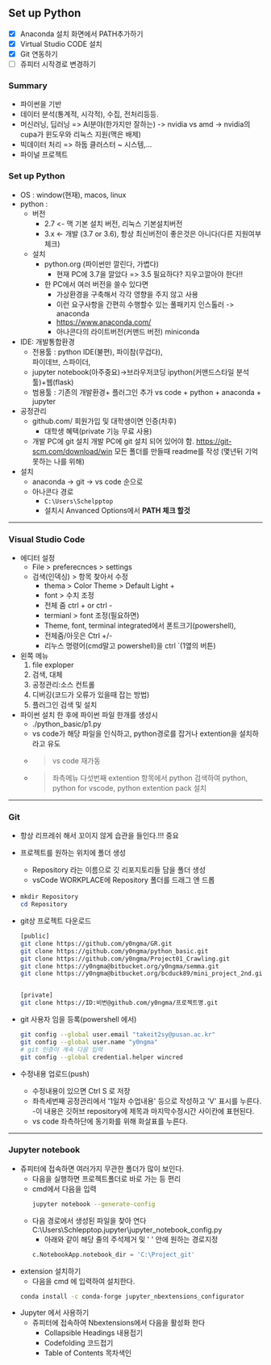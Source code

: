 ## Set up Python
- [x] Anaconda 설치 화면에서 PATH추가하기
- [x] Virtual Studio CODE 설치
- [x] Git 연동하기
- [ ] 쥬피터 시작경로 변경하기

### Summary
- 파이썬을 기반
- 데이터 분석(통계적, 시각적), 수집, 전처리등등.
- 머신러닝, 딥러닝 =>  AI분야(한가지만 잘하는)
   -> nvidia vs amd
   -> nvidia의 cupa가 윈도우와 리눅스 지원(맥은 배제)
- 빅데이터 처리 => 하둡 클러스터 ~ 시스템,...
- 파이널 프로젝트

### Set up Python
- OS : window(현재), macos, linux
- python : 
  - 버전
    - 2.7 <- 맥 기본 설치 버전, 리눅스 기본설치버전
    - 3.x <- 개발 (3.7 or 3.6), 항상 최신버전이 
      좋은것은 아니다(다른 지원여부 체크) 
  - 설치
    - python.org (파이썬만 깔린다, 가볍다)
      - 현재 PC에 3.7을 깔았다 => 3.5 필요하다?
        지우고깔아야 한다!!
    - 한 PC에서 여러 버전을 쓸수 있다면
      - 가상환경을 구축해서 각각 영향을 주지 않고 사용
      - 이런 요구사항을 간편히 수행할수 있는 
        풀패키지 인스톨러 -> anaconda
      - https://www.anaconda.com/
      - 아나콘다의 라이트버전(커맨드 버전)
        miniconda
- IDE: 개발통합환경
  - 전용툴 :  python IDE(불편), 파이참(무겁다),  
    파이데브, 스파이더, 
  - jupyter notebook(아주중요)->브라우저코딩
    ipython(커맨드스타일 분석툴)+웹(flask)
  - 범용툴 : 기존의 개발환경+ 플러그인 추가
    vs code + python + anaconda + jupyter
- 공정관리
  - github.com/ 회원가입 및 대학생이면 인증(차후)
    - 대학생 혜택(private 기능 무료 사용)
  - 개발  PC에 git 설치 
    개발 PC에 git 설치 되어 있어야 함.
    https://git-scm.com/download/win
    모든 폴더를 만들때 readme를 작성 (몇년뒤 기억못하는 나를 위해) 
- 설치
  - anaconda -> git -> vs code 순으로 
  - 아나콘다 경로
    - ```C:\Users\Schelpptop```
    - 설치시 Anvanced Options에서 **PATH 체크 할것**
---

### Visual Studio Code
- 에디터 설정
  - File > preferecnces > settings
  - 검색(인덱싱) > 항목 찾아서 수정
    - thema > Color Theme > Default Light +
    - font > 수치 조정
    - 전체 줌 ctrl + or ctrl -
    - termianl > font 조정(필요하면)
    - Theme, font, terminal integrated에서 폰트크기(powershell), 
    - 전체줌/아웃은 Ctrl +/- 
    - 리누스 명령어(cmd말고 powershell)을 ctrl `(1옆의 버튼)
- 왼쪽 메뉴
  1. file exploper
  1. 검색, 대체
  1. 공정관리:소스 컨트롤
  1. 디버깅(코드가 오류가 있을때 잡는 방법)
  1. 플러그인 검색 및 설치
- 파이썬 설치 한 후에 파이썬 파일 한개를 생성시
  - ./python_basic/p1.py
  - vs code가 해당 파일을 인식하고, python경로를 잡거나 
  extention을 설치하라고 유도
  - > vs code 재가동
  - > 좌측메뉴 다섯번째 extention 항목에서 python 검색하여 
    python, python for vscode, python extention pack 설치
---

### Git
- 항상 리프레쉬 해서 꼬이지 않게 습관을 들인다.!!! 중요
- 프로젝트를 원하는 위치에 폴더 생성
  - Repository 라는 이름으로 깃 리포지토리들 담을 폴더 생성
  - vsCode WORKPLACE에 Repository 폴더를 드래그 앤 드롭   
- ```powershell 에서는
  mkdir Repository  
  cd Repository     
  ```
- git상 프로젝트 다운로드  
  ```bash
  [public]
  git clone https://github.com/y0ngma/GR.git
  git clone https://github.com/y0ngma/python_basic.git
  git clone https://github.com/y0ngma/Project01_Crawling.git
  git clone https://y0ngma@bitbucket.org/y0ngma/semma.git
  git clone https://y0ngma@bitbucket.org/bcduck89/mini_project_2nd.git

  
  [private]
  git clone https://ID:비번@github.com/y0ngma/프로젝트명.git
  ```
- git 사용자 임을 등록(powershell 에서)
  ```bash
  git config --global user.email "takeit2sy@pusan.ac.kr"  
  git config --global user.name "y0ngma"  
  # git 인증이 계속 다음 입력
  git config --global credential.helper wincred
  ```

- 수정내용 업로드(push)
  - 수정내용이 있으면 Ctrl S 로 저장
  - 좌측세번째 공정관리에서 '1일차 수업내용' 등으로 작성하고 'V' 표시를 누른다.
    -이 내용은 깃허브 repository에 제목과 마지막수정시간 사이칸에 표현된다.
  - vs code 좌측하단에 동기화를 위해 화살표를 누른다.
---

### Jupyter notebook
- 쥬피터에 접속하면 여러가지 무관한 폴더가 많이 보인다.
  - 다음을 실행하면 프로젝트폴더로 바로 가는 등 편리
  - cmd에서 다음을 입력
    ```bash
    jupyter notebook --generate-config
    ```
  - 다음 경로에서 생성된 파일을 찾아 연다  C:\Users\Schlepptop\.jupyter\jupyter_notebook_config.py
    - 아래와 같이 해당 줄의 주석제거 및  ' '  안에 원하는 경로지정
    ```py
    c.NotebookApp.notebook_dir = 'C:\Project_git'
    ``` 
- extension 설치하기
  - 다음을 cmd 에 입력하여 설치한다.
  ``` bash
  conda install -c conda-forge jupyter_nbextensions_configurator
  ```
- Jupyter 에서 사용하기
  - 쥬피터에 접속하여 Nbextensions에서 다음을 활성화 한다
    - Collapsible Headings 내용접기
    - Codefolding 코드접기
    - Table of Contents 목차색인
    

